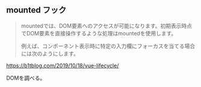 ## mounted フック

> mountedでは、DOM要素へのアクセスが可能になります。初期表示時点でDOM要素を直接操作するような処理はmountedを使用します。
> 
> 例えば、コンポーネント表示時に特定の入力欄にフォーカスを当てる場合には次のようにします。

https://b1tblog.com/2019/10/18/vue-lifecycle/

DOMを調べる。
　
